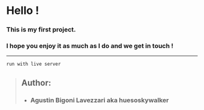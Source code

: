 # Hello !

### This is my **first** project.

### I hope you enjoy it as much as I do and we get in touch !

---

```
run with live server
```

> ## Author:
>
> -   ### Agustin Bigoni Lavezzari aka huesoskywalker
